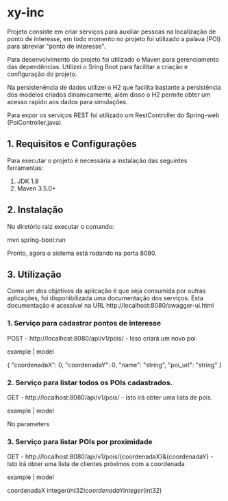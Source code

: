 # xy-inc

Projeto consiste em criar serviços para auxiliar pessoas na localização de ponto de interesse, em todo momento no projeto foi utilizado a palava (POI) para abreviar "ponto de interesse".

Para desenvolvimento do projeto foi utilizado o Maven para gerenciamento das dependências. Utilizei o Sring Boot para facilitar a criação e configuração do projeto.

Na persistenência de dados utilizei o H2 que facilita bastante a persistência dos modelos criados dinamicamente, além disso o H2 permite obter um acesso rapido aos dados para simulações.

Para expor os serviços REST foi utilizado um RestController do Spring-web (PoiController.java).


## 1. Requisitos e Configurações

Para executar o projeto é necessária a instalação das seguintes ferramentas:
1. JDK 1.8
2. Maven 3.5.0+


## 2. Instalação

No diretório raiz executar o comando:

mvn spring-boot:run

Pronto, agora o sistema está rodando na porta 8080.


## 3. Utilização
Como um dos objetivos da aplicação é que seja consumida por outras aplicações, foi disponibilizada uma documentação dos serviços. Esta documentação é acessível na URL http://localhost:8080/swagger-ui.html

### 1. Serviço para cadastrar pontos de interesse

POST - http://localhost:8080/api/v1/pois/  - Isso criará um novo poi.

example | model

{
  "coordenadaX": 0,
  "coordenadaY": 0,
  "name": "string",
  "poi_url": "string"
}


### 2. Serviço para listar todos os POIs cadastrados.

GET - http://localhost:8080/api/v1/pois/  - Isto irá obter uma lista de pois.

example | model

No parameters


### 3. Serviço para listar POIs por proximidade

GET - http://localhost:8080/api/v1/pois/{coordenadaX}&{coordenadaY}  - Isto irá obter uma lista de clientes próximos com a coordenada.

example | model

coordenadaX integer($int32)
coordenadaY integer($int32)
